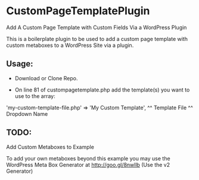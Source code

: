 # CustomPageTemplatePlugin
Add A Custom Page Template with Custom Fields Via a WordPress Plugin

This is a boilerplate plugin to be used to add a custom page template with custom metaboxes to a WordPress Site via a plugin.

## Usage:
- Download or Clone Repo.

- On line 81 of custompagetemplate.php add the template(s) you want to use to the array:

'my-custom-template-file.php' => 'My Custom Template',
      ^^ Template File              ^^ Dropdown Name


## TODO:
Add Custom Metaboxes to Example

To add your own metaboxes beyond this example you may use the WordPress Meta Box Generator at http://goo.gl/8nwllb (Use the v2 Generator)



